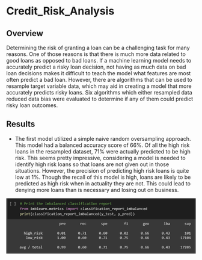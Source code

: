 # Credit_Risk_Analysis

## Overview
Determining the risk of granting a loan can be a challenging task for many reasons.  One of those reasons is that there is much more data related to good loans as opposed to bad loans.  If a machine learning model needs to accurately predict a risky loan decision, not having as much data on bad loan decisions makes it difficult to teach the model what features are most often predict a bad loan.  However, there are algorithms that can be used to resample target variable data, which may aid in creating a model that more accurately predicts risky loans.  Six algorithms which either resampled data reduced data bias were evaluated to determine if any of them could predict risky loan outcomes.

## Results
* The first model utilized a simple naive random oversampling approach. This model had a balanced accuracy score of 66%.  Of all the high risk loans in the resampled dataset, 71% were actually predicted to be high risk.  This seems pretty impressive, considering a model is needed to identify high risk loans so that loans are not given out in those situations.  However, the precision of predicting high risk loans is quite low at 1%.  Though the recall of this model is high, loans are likely to be predicted as high risk when in actuality they are not.  This could lead to denying more loans than is necessary and losing out on business.

![n_oversample](https://github.com/Mots94/Credit_Risk_Analysis/blob/main/Images/naive_resample.png)
